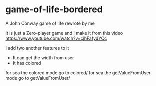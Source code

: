 # game-of-life-bordered
A John Conway game of life rewrote by me

It is just a Zero-player game and I make it from this video
https://www.youtube.com/watch?v=cjhFafydYCc

I add two another features to it
 -  It can get the width from user
 -  It has colored

for sea the colored mode go to colored/
for sea the getValueFromUser mode go to getValueFromUser/
